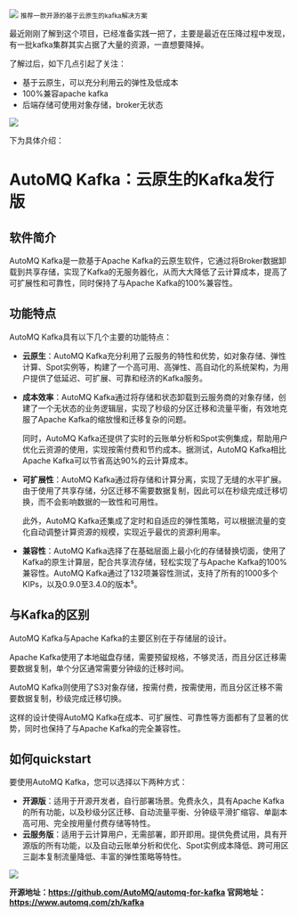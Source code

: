 <img src="/assets/image/240126-云原生kafka-1.png" style="max-width: 70%; height: auto;">
<small>推荐一款开源的基于云原生的kafka解决方案</small>


最近刚刚了解到这个项目，已经准备实践一把了，主要是最近在压降过程中发现，有一批kafka集群其实占据了大量的资源，一直想要降掉。

了解过后，如下几点引起了关注：
- 基于云原生，可以充分利用云的弹性及低成本
- 100%兼容apache kafka
- 后端存储可使用对象存储，broker无状态

![](/assets/image/240126-云原生kafka-1.png)

下为具体介绍：

# AutoMQ Kafka：云原生的Kafka发行版

## 软件简介

AutoMQ Kafka是一款基于Apache Kafka的云原生软件，它通过将Broker数据卸载到共享存储，实现了Kafka的无服务器化，从而大大降低了云计算成本，提高了可扩展性和可靠性，同时保持了与Apache Kafka的100%兼容性。

## 功能特点

AutoMQ Kafka具有以下几个主要的功能特点：

- **云原生**：AutoMQ Kafka充分利用了云服务的特性和优势，如对象存储、弹性计算、Spot实例等，构建了一个高可用、高弹性、高自动化的系统架构，为用户提供了低延迟、可扩展、可靠和经济的Kafka服务。
- **成本效率**：AutoMQ Kafka通过将存储和状态卸载到云服务商的对象存储，创建了一个无状态的业务逻辑层，实现了秒级的分区迁移和流量平衡，有效地克服了Apache Kafka的缩放慢和迁移复杂的问题。

  同时，AutoMQ Kafka还提供了实时的云账单分析和Spot实例集成，帮助用户优化云资源的使用，实现按需付费和节约成本。据测试，AutoMQ Kafka相比Apache Kafka可以节省高达90%的云计算成本。
  
- **可扩展性**：AutoMQ Kafka通过将存储和计算分离，实现了无缝的水平扩展。由于使用了共享存储，分区迁移不需要数据复制，因此可以在秒级完成迁移切换，而不会影响数据的一致性和可用性。

  此外，AutoMQ Kafka还集成了定时和自适应的弹性策略，可以根据流量的变化自动调整计算资源的规模，实现近乎最优的资源利用率。
  
- **兼容性**：AutoMQ Kafka选择了在基础层面上最小化的存储替换切面，使用了Kafka的原生计算层，配合共享流存储，轻松实现了与Apache Kafka的100%兼容性。AutoMQ Kafka通过了132项兼容性测试，支持了所有的1000多个KIPs，以及0.9.0至3.4.0的版本⁵。

## 与Kafka的区别

AutoMQ Kafka与Apache Kafka的主要区别在于存储层的设计。

Apache Kafka使用了本地磁盘存储，需要预留规格，不够灵活，而且分区迁移需要数据复制，单个分区通常需要分钟级的迁移时间。

AutoMQ Kafka则使用了S3对象存储，按需付费，按需使用，而且分区迁移不需要数据复制，秒级完成迁移切换。

这样的设计使得AutoMQ Kafka在成本、可扩展性、可靠性等方面都有了显著的优势，同时也保持了与Apache Kafka的完全兼容性。

## 如何quickstart

要使用AutoMQ Kafka，您可以选择以下两种方式：

- **开源版**：适用于开源开发者，自行部署场景。免费永久，具有Apache Kafka的所有功能，以及秒级分区迁移、自动流量平衡、分钟级平滑扩缩容、单副本高可用、完全按用量付费存储等特性。
- **云服务版**：适用于云计算用户，无需部署，即开即用。提供免费试用，具有开源版的所有功能，以及自动云账单分析和优化、Spot实例成本降低、跨可用区三副本复制流量降低、丰富的弹性策略等特性。


![](/assets/image/240126-云原生kafka-2.png)


**开源地址：https://github.com/AutoMQ/automq-for-kafka
官网地址：https://www.automq.com/zh/kafka**

